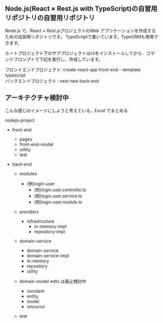 ## Node.js(React × Rest.js with TypeScript)の自習用リポジトリの自習用リポジトリ

Node.js で、React × Rest.jsプロジェクトのWeb アプリケーションを作成するための自習用リポジトリです。
TypeScriptで書いています。TypeORMも使用できます。

ルートプロジェクト下のサブプロジェクトはcliをインストールしてから、コマンドプロンプトで下記を実行し、作成しています。

フロントエンドプロジェクト: create-react-app front-end --template typescript  
バックエンドプロジェクト : nest new back-end

## アーキテクチャ検討中

こんな感じのイメージにしようと考えている。Excel でまとめる

nodejs-project

-   front-end

    -   pages
    -   front-end-model
    -   utility
    -   test

-   back-end

    -   modules
        - (例)login-user  
            - (例)login.user.controller.ts
            - (例)login.user.service.ts
            - (例)login.user.module.ts

    -   providers
        - infrastructure
            -   in-memory-impl
            -   repository-impl

    -   domain-service
        -   domain-service
        -   domain-service-impl
        -   in-memory
        -   repository
        -   utility

    -   domain-model ※dto は廃止検討中
        -   constant
        -   entity
        -   model
        -   resource

    -   test
